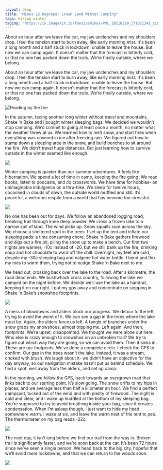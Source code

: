 ```yaml
---
layout: blog
title: "Minus 22 Degrees: Crown Land Winter Camping"
tags: hiking winter
tagimg: "https://ik.imagekit.io/funsizehikes/PXL_20210220_171821241_zinMu2fCE.jpg"
---
```


About an hour after we leave the car, my jaw unclenches and my shoulders drop. I feel the tension start to burn away, like early morning mist. It's been a long month and a half stuck in lockdown, unable to leave the house. But now we can camp again. It doesn’t matter that the forecast is bitterly cold, or that no one has packed down the trails. We’re finally outside, where we belong. 


About an hour after we leave the car, my jaw unclenches and my shoulders drop. I feel the tension start to burn away, like early morning mist. It's been a long month and a half stuck in lockdown, unable to leave the house. But now we can camp again. It doesn’t matter that the forecast is bitterly cold, or that no one has packed down the trails. We’re finally outside, where we belong. 

![Reading by the fire](https://ik.imagekit.io/funsizehikes/PXL_20210220_004126277.NIGHT_5ZlvXJjX6.jpg?tr=w-640)

In the autumn, facing another long winter without travel and mountains, Shake ‘n Bake and I bought winter sleeping bags. We decided we wouldn’t stop camping. We’d commit to going at least once a month, no matter what the weather threw at us. We learned how to melt snow, and start fires when everything was covered in ice after freezing rain. We figured out how to stamp down a sleeping area in the snow, and build benches to sit around the fire. We didn’t travel huge distances. But just learning how to survive outside in the winter seemed like enough. 

![](https://ik.imagekit.io/funsizehikes/PXL_20210218_222617353_PrmtcOV93.jpg?tr=w-640)

Winter camping is quieter than our summer adventures. It feels like hibernation. We spend a lot of time in camp, keeping the fire going. We read books, listen to podcasts, and do crosswords. We have time for hobbies- an unimaginable indulgence on a thru-hike. We sleep for twelve hours, cocooned in clouds of down, the outside world muffled and still. It’s peaceful, a welcome respite from a world that has become too stressful. 

![](https://ik.imagekit.io/funsizehikes/P_20210220_120350_vHDR_Auto_HP_s2B6aSFZZ.jpg?tr=w-640)

No one has been out for days. We follow an abandoned logging road, breaking trail through knee deep powder. We cross a frozen lake to a narrow spit of land. The wind picks up. Snow squalls race across the sky. We choose a sheltered spot in the trees. I set up the tent and inflate our sleeping pads: a time consuming chore. Shake ‘n Bake gathers firewood and digs out a fire pit, piling the snow up to make a bench. Our first two nights are warmer, -10c instead of -20, but we still bank up the fire, drinking soup and hot chocolate to ward off the chill. Overnight, my feet are cold, despite my -30c sleeping bag and nalgene hot water bottle. I bend and flex my toes to warm them, trying not to nudge Shake ‘n Bake next to me. 

We head out, crossing back over the lake to the road. After a kilometre, the road dead ends. We bushwhack cross country, following the lake we camped on the night before. We decide we’ll use the lake as a handrail, keeping it on our right. I put my gps away and concentrate on stepping in Shake ‘n Bake’s snowshoe footprints. 

![](https://ik.imagekit.io/funsizehikes/PXL_20210219_224021717.PORTRAIT_mh319vFbb.jpg?tr=w-640)

A mess of blowdowns and alders block our progress. We detour to the left, trying to avoid the worst of it. We can see a gap in the trees where the lake must be. Again, the alders force us left. A tangle of branches under the snow grabs my snowshoes, almost tripping me. Left again. And then, footprints. We’re upset, disappointed. We thought we were alone out here. Who else is crazy enough to snowshoe on an unbroken trail? We try to figure out which way they are going, so we can avoid them. Then it sinks in. These are our footprints. We’ve done a complete circle. I check the GPS to confirm. Our gap in the trees wasn’t the lake. Instead, it was a stream,  choked with brush. We laugh about it- we didn’t have an objective for the day anyway, so our navigation mistake hasn’t put us behind schedule. We find a spot, well away from the alders, and set up camp. 

In the morning, we follow the GPS, back towards an overgrown road that links back to our starting point. It’s slow going. The snow drifts to my hips in places, and we average less than half a kilometer an hour. We find a perfect campspot, tucked out of the wind and with plenty of firewood. The night is cold and clear, and I wake up huddled at the bottom of my sleeping bag. You’re supposed to try to avoid breathing inside your bag, since it creates condensation. When I’m asleep though, I just want to hide my head somewhere warm. I wake at six, and leave the warm nest of the tent to pee. The thermometer on my bag reads -22c. 

![](https://ik.imagekit.io/funsizehikes/PXL_20210219_171600993_XjkGdYeqyc.jpg?tr=w-640)

The next day, it isn’t long before we find our trail from the way in. Broken trail is significantly faster, and we’re soon back at the car. It’s been 72 hours since we’ve seen a single person. We head back to the big city, hopeful that we’ll avoid more lockdowns, and that we can return to the woods soon. 

![](https://ik.imagekit.io/funsizehikes/PXL_20210218_234958098.NIGHT_tUT1xdIUc.jpg?tr=w-640)

